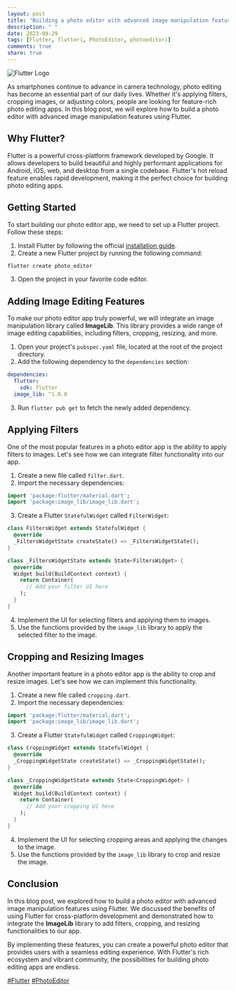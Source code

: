 ```yaml
---
layout: post
title: "Building a photo editor with advanced image manipulation features in Flutter"
description: " "
date: 2023-09-29
tags: [Flutter, flutter), PhotoEditor, photoeditor)]
comments: true
share: true
---
```


![Flutter Logo](https://flutter.dev/images/flutter-logo-sharing.png)

As smartphones continue to advance in camera technology, photo editing has become an essential part of our daily lives. Whether it's applying filters, cropping images, or adjusting colors, people are looking for feature-rich photo editing apps. In this blog post, we will explore how to build a photo editor with advanced image manipulation features using Flutter.

## Why Flutter?

Flutter is a powerful cross-platform framework developed by Google. It allows developers to build beautiful and highly performant applications for Android, iOS, web, and desktop from a single codebase. Flutter's hot reload feature enables rapid development, making it the perfect choice for building photo editing apps.

## Getting Started

To start building our photo editor app, we need to set up a Flutter project. Follow these steps:

1. Install Flutter by following the official [installation guide](https://flutter.dev/docs/get-started/install).
2. Create a new Flutter project by running the following command:

```bash
flutter create photo_editor
```

3. Open the project in your favorite code editor.

## Adding Image Editing Features

To make our photo editor app truly powerful, we will integrate an image manipulation library called **ImageLib**. This library provides a wide range of image editing capabilities, including filters, cropping, resizing, and more.

1. Open your project's `pubspec.yaml` file, located at the root of the project directory.
2. Add the following dependency to the `dependencies` section:

```yaml
dependencies:
  flutter:
    sdk: flutter
  image_lib: ^1.0.0
```

3. Run `flutter pub get` to fetch the newly added dependency.

## Applying Filters

One of the most popular features in a photo editor app is the ability to apply filters to images. Let's see how we can integrate filter functionality into our app.

1. Create a new file called `filter.dart`.
2. Import the necessary dependencies:

```dart
import 'package:flutter/material.dart';
import 'package:image_lib/image_lib.dart';
```

3. Create a Flutter `StatefulWidget` called `FilterWidget`:

```dart
class FiltersWidget extends StatefulWidget {
  @override
  _FiltersWidgetState createState() => _FiltersWidgetState();
}

class _FiltersWidgetState extends State<FiltersWidget> {
  @override
  Widget build(BuildContext context) {
    return Container(
      // Add your filter UI here
    );
  }
}
```

4. Implement the UI for selecting filters and applying them to images.
5. Use the functions provided by the `image_lib` library to apply the selected filter to the image.

## Cropping and Resizing Images

Another important feature in a photo editor app is the ability to crop and resize images. Let's see how we can implement this functionality.

1. Create a new file called `cropping.dart`.
2. Import the necessary dependencies:

```dart
import 'package:flutter/material.dart';
import 'package:image_lib/image_lib.dart';
```

3. Create a Flutter `StatefulWidget` called `CroppingWidget`:

```dart
class CroppingWidget extends StatefulWidget {
  @override
  _CroppingWidgetState createState() => _CroppingWidgetState();
}

class _CroppingWidgetState extends State<CroppingWidget> {
  @override
  Widget build(BuildContext context) {
    return Container(
      // Add your cropping UI here
    );
  }
}
```

4. Implement the UI for selecting cropping areas and applying the changes to the image.
5. Use the functions provided by the `image_lib` library to crop and resize the image.

## Conclusion

In this blog post, we explored how to build a photo editor with advanced image manipulation features using Flutter. We discussed the benefits of using Flutter for cross-platform development and demonstrated how to integrate the **ImageLib** library to add filters, cropping, and resizing functionalities to our app.

By implementing these features, you can create a powerful photo editor that provides users with a seamless editing experience. With Flutter's rich ecosystem and vibrant community, the possibilities for building photo editing apps are endless.

[#Flutter](#flutter) [#PhotoEditor](#photoeditor)